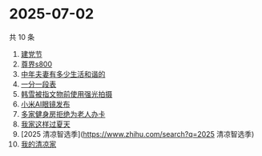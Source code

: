 # 2025-07-02

共 10 条

<!-- BEGIN -->
<!-- 最后更新时间 Wed Jul 02 2025 18:15:07 GMT+0800 (China Standard Time) -->

1. [建党节](https://www.zhihu.com/search?q=建党节)
1. [尊界s800](https://www.zhihu.com/search?q=尊界s800)
1. [中年夫妻有多少生活和谐的](https://www.zhihu.com/search?q=中年夫妻有多少生活和谐的)
1. [一分一段表](https://www.zhihu.com/search?q=一分一段表)
1. [韩雪被指文物前使用强光拍摄](https://www.zhihu.com/search?q=韩雪被指文物前使用强光拍摄)
1. [小米AI眼镜发布](https://www.zhihu.com/search?q=小米AI眼镜发布)
1. [多家健身房拒绝为老人办卡](https://www.zhihu.com/search?q=多家健身房拒绝为老人办卡)
1. [我家这样过夏天](https://www.zhihu.com/search?q=我家这样过夏天)
1. [2025 清凉智选季](https://www.zhihu.com/search?q=2025 清凉智选季)
1. [我的清凉家](https://www.zhihu.com/search?q=我的清凉家)

<!-- END -->
